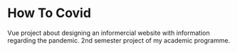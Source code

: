 # How To Covid

Vue project about designing an informercial website with information regarding the pandemic. 2nd semester project of my academic programme.
